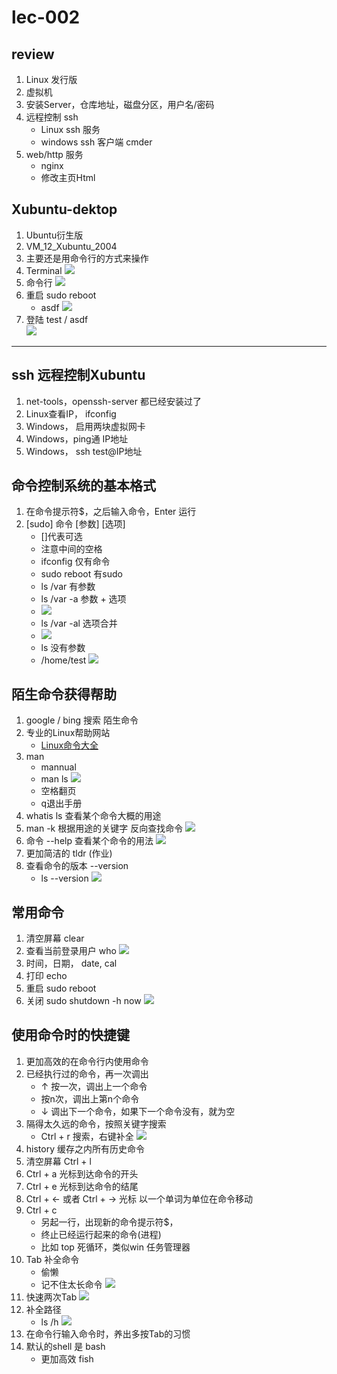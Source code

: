 # lec-002

## review
1. Linux 发行版
2. 虚拟机 
3. 安装Server，仓库地址，磁盘分区，用户名/密码
4. 远程控制 ssh 
   - Linux ssh 服务 
   - windows ssh 客户端  cmder
5. web/http 服务
   - nginx
   - 修改主页Html

## Xubuntu-dektop
1. Ubuntu衍生版
2. VM_12_Xubuntu_2004
3. 主要还是用命令行的方式来操作
4. Terminal 
   ![](linux_note_image/2023-02-23-08-28-26.png)
5. 命令行
   ![](linux_note_image/2023-02-23-08-30-58.png)
6. 重启 sudo reboot 
   - asdf 
   ![](linux_note_image/2023-02-23-08-31-51.png)
7. 登陆  test / asdf  
   ![](linux_note_image/2023-02-23-08-33-25.png)

---

## ssh 远程控制Xubuntu 
1. net-tools，openssh-server 都已经安装过了
2. Linux查看IP， ifconfig 
3. Windows， 启用两块虚拟网卡
4. Windows，ping通 IP地址
5. Windows， ssh  test@IP地址 

## 命令控制系统的基本格式
1. 在命令提示符$，之后输入命令，Enter 运行
2. [sudo]  命令  [参数]  [选项]
   - []代表可选
   - 注意中间的空格 
   - ifconfig  仅有命令 
   - sudo reboot  有sudo 
   - ls /var 有参数 
   - ls /var -a 参数 + 选项 
   - ![](linux_note_image/2023-02-23-09-15-57.png)
   - ls /var -al  选项合并 
   - ![](linux_note_image/2023-02-23-09-18-11.png)
   - ls 没有参数 
   - /home/test 
    ![](linux_note_image/2023-02-23-09-21-14.png)

## 陌生命令获得帮助
1. google / bing  搜索 陌生命令 
2. 专业的Linux帮助网站
   - [Linux命令大全](https://www.linuxcool.com/)
3. man 
   - mannual 
   - man ls 
   ![](linux_note_image/2023-02-23-09-32-19.png)
   - 空格翻页 
   - q退出手册 
4. whatis ls 查看某个命令大概的用途
5. man -k 根据用途的关键字 反向查找命令 
   ![](linux_note_image/2023-02-23-09-38-22.png)
6. 命令 --help 查看某个命令的用法 
   ![](linux_note_image/2023-02-23-09-40-01.png)
8. 更加简洁的 tldr (作业)
9. 查看命令的版本  --version 
   - ls --version 
   ![](linux_note_image/2023-02-23-10-09-25.png)


## 常用命令
1. 清空屏幕 clear   
2. 查看当前登录用户 who 
   ![](linux_note_image/2023-02-23-10-16-39.png)
3. 时间，日期， date, cal 
4. 打印 echo 
5. 重启 sudo reboot 
6. 关闭 sudo shutdown -h now 
   ![](linux_note_image/2023-02-23-10-20-01.png)

## 使用命令时的快捷键
1. 更加高效的在命令行内使用命令
2. 已经执行过的命令，再一次调出
   - ↑ 按一次，调出上一个命令
   - 按n次，调出上第n个命令
   - ↓ 调出下一个命令，如果下一个命令没有，就为空 
3. 隔得太久远的命令，按照关键字搜索
   - Ctrl + r  搜索，右键补全 
    ![](linux_note_image/2023-02-23-10-29-10.png)
4. history 缓存之内所有历史命令
5. 清空屏幕 Ctrl + l 
6. Ctrl + a 光标到达命令的开头
7. Ctrl + e 光标到达命令的结尾 
8. Ctrl + ← 或者 Ctrl + → 光标 以一个单词为单位在命令移动 
9. Ctrl + c 
   - 另起一行，出现新的命令提示符$，
   - 终止已经运行起来的命令(进程)
   - 比如 top 死循环，类似win 任务管理器
10. Tab 补全命令 
    - 偷懒
    - 记不住太长命令
    ![](linux_note_image/2023-02-23-10-44-00.png)
11. 快速两次Tab 
    ![](linux_note_image/2023-02-23-10-46-58.png)
12. 补全路径
    - ls /h
    ![](linux_note_image/2023-02-23-11-00-10.png)
13. 在命令行输入命令时，养出多按Tab的习惯
14. 默认的shell 是 bash 
    - 更加高效 fish 